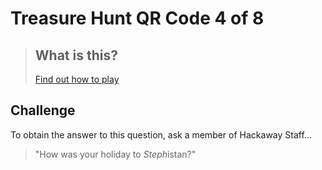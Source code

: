 

# Treasure Hunt QR Code 4 of 8

> ## What is this?
>
> [Find out how to play](https://hackaway.hexe.uk/)

## Challenge

To obtain the answer to this question, ask a member of Hackaway Staff...

> "How was your holiday to *Steph*istan?"
